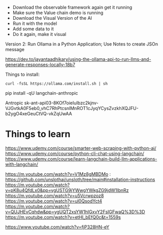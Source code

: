 
- Download the observable framework again get it running 
- Make sure the Value chain demo is running
- Download the Visual Version of the AI
- Run it with the model
- Add some data to it
- Do it again, make it visual

Version 2: 
Run Ollama in a Python Application;
Use Notes to create JSOn message


https://dev.to/jayantaadhikary/using-the-ollama-api-to-run-llms-and-generate-responses-locally-18b7


Things to install:
```
curl -fsSL https://ollama.com/install.sh | sh
```


pip install -qU langchain-anthropic


Antropic 
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

# Things to learn

https://www.udemy.com/course/smarter-web-scraping-with-python-ai/
https://www.udemy.com/course/python-cli-chat-using-langchain/
https://www.udemy.com/course/learn-langchain-build-llm-applications-with-langchain/


https://m.youtube.com/watch?v=V1Mz8gMBDMo
: https://github.com/unslothai/unsloth/tree/main#installation-instructions
 https://m.youtube.com/watch?v=pK8u4QfdLx0&pp=ygUSTG9jYWwgYWkgZG9jdW1lbnRz
https://m.youtube.com/watch?v=u5Vcrwpzoz8
 https://m.youtube.com/watch?v=ul0QsodYct4
https://m.youtube.com/watch?v=QUJHEvCqhdw&pp=ygUQT2xsYW1hIGxvY2FsIGFwaQ%3D%3D
https://m.youtube.com/watch?v=etHl_bEfQ0c&t=1559s

https://www.youtube.com/watch?v=fjP328HN-eY
